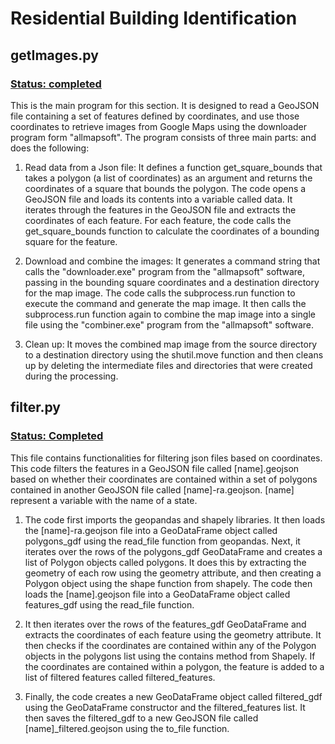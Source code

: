 # Residential Building Identification
## getImages.py
### <ins>Status: completed</ins>
This is the main program for this section. It is designed to read a GeoJSON file containing a set of features defined by coordinates, and use those coordinates to retrieve images from Google Maps using the downloader program form "allmapsoft". The program consists of three main parts: and does the following:

1. Read data from a Json file: It defines a function get_square_bounds that takes a polygon (a list of coordinates) as an argument and returns the coordinates of a square that bounds the polygon. The code opens a GeoJSON file and loads its contents into a variable called data. It iterates through the features in the GeoJSON file and extracts the coordinates of each feature. For each feature, the code calls the get_square_bounds function to calculate the coordinates of a bounding square for the feature.
 
2. Download and combine the images: It generates a command string that calls the "downloader.exe" program from the "allmapsoft" software, passing in the bounding square coordinates and a destination directory for the map image. The code calls the subprocess.run function to execute the command and generate the map image. It then calls the subprocess.run function again to combine the map image into a single file using the "combiner.exe" program from the "allmapsoft" software.
 
3. Clean up: It moves the combined map image from the source directory to a destination directory using the shutil.move function and then cleans up by deleting the intermediate files and directories that were created during the processing.

## filter.py
### <ins>Status: Completed </ins>
This file contains functionalities for filtering json files based on coordinates. This code filters the features in a GeoJSON file called [name].geojson based on whether their coordinates are contained within a set of polygons contained in another GeoJSON file called [name]-ra.geojson. [name] represent a variable with the name of a state.

1. The code first imports the geopandas and shapely libraries. It then loads the [name]-ra.geojson file into a GeoDataFrame object called polygons_gdf using the read_file function from geopandas. Next, it iterates over the rows of the polygons_gdf GeoDataFrame and creates a list of Polygon objects called polygons. It does this by extracting the geometry of each row using the geometry attribute, and then creating a Polygon object using the shape function from shapely. The code then loads the [name].geojson file into a GeoDataFrame object called features_gdf using the read_file function.

2. It then iterates over the rows of the features_gdf GeoDataFrame and extracts the coordinates of each feature using the geometry attribute. It then checks if the coordinates are contained within any of the Polygon objects in the polygons list using the contains method from Shapely. If the coordinates are contained within a polygon, the feature is added to a list of filtered features called filtered_features.

3. Finally, the code creates a new GeoDataFrame object called filtered_gdf using the GeoDataFrame constructor and the filtered_features list. It then saves the filtered_gdf to a new GeoJSON file called [name]_filtered.geojson using the to_file function. 
